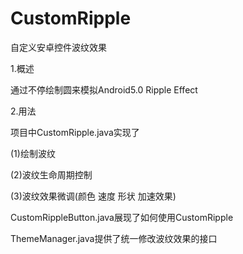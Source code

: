 # CustomRipple
自定义安卓控件波纹效果

1.概述

通过不停绘制圆来模拟Android5.0 Ripple Effect
  
2.用法

项目中CustomRipple.java实现了

(1)绘制波纹 

(2)波纹生命周期控制 

(3)波纹效果微调(颜色 速度 形状 加速效果)  

CustomRippleButton.java展现了如何使用CustomRipple

ThemeManager.java提供了统一修改波纹效果的接口

